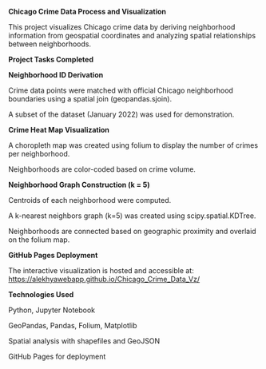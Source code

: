 **Chicago Crime Data Process and Visualization**

This project visualizes Chicago crime data by deriving neighborhood information from geospatial coordinates and analyzing spatial relationships between neighborhoods.

**Project Tasks Completed**

**Neighborhood ID Derivation**

Crime data points were matched with official Chicago neighborhood boundaries using a spatial join (geopandas.sjoin).

A subset of the dataset (January 2022) was used for demonstration.

**Crime Heat Map Visualization**

A choropleth map was created using folium to display the number of crimes per neighborhood.

Neighborhoods are color-coded based on crime volume.

**Neighborhood Graph Construction (k = 5)**

Centroids of each neighborhood were computed.

A k-nearest neighbors graph (k=5) was created using scipy.spatial.KDTree.

Neighborhoods are connected based on geographic proximity and overlaid on the folium map.

**GitHub Pages Deployment**

The interactive visualization is hosted and accessible at:
https://alekhyawebapp.github.io/Chicago_Crime_Data_Vz/

**Technologies Used**

Python, Jupyter Notebook

GeoPandas, Pandas, Folium, Matplotlib

Spatial analysis with shapefiles and GeoJSON

GitHub Pages for deployment

